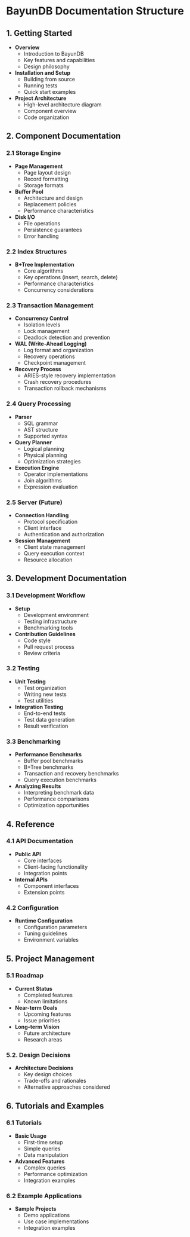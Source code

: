 # BayunDB Documentation Structure

## 1. Getting Started
- **Overview**
  - Introduction to BayunDB
  - Key features and capabilities 
  - Design philosophy
- **Installation and Setup**
  - Building from source
  - Running tests
  - Quick start examples
- **Project Architecture**
  - High-level architecture diagram
  - Component overview
  - Code organization

## 2. Component Documentation

### 2.1 Storage Engine
- **Page Management**
  - Page layout design
  - Record formatting
  - Storage formats
- **Buffer Pool**
  - Architecture and design
  - Replacement policies
  - Performance characteristics
- **Disk I/O**
  - File operations
  - Persistence guarantees
  - Error handling

### 2.2 Index Structures
- **B+Tree Implementation**
  - Core algorithms
  - Key operations (insert, search, delete)
  - Performance characteristics
  - Concurrency considerations

### 2.3 Transaction Management
- **Concurrency Control**
  - Isolation levels
  - Lock management
  - Deadlock detection and prevention
- **WAL (Write-Ahead Logging)**
  - Log format and organization
  - Recovery operations
  - Checkpoint management
- **Recovery Process**
  - ARIES-style recovery implementation
  - Crash recovery procedures
  - Transaction rollback mechanisms

### 2.4 Query Processing
- **Parser**
  - SQL grammar
  - AST structure
  - Supported syntax
- **Query Planner**
  - Logical planning
  - Physical planning
  - Optimization strategies
- **Execution Engine**
  - Operator implementations
  - Join algorithms
  - Expression evaluation

### 2.5 Server (Future)
- **Connection Handling**
  - Protocol specification
  - Client interface
  - Authentication and authorization
- **Session Management**
  - Client state management
  - Query execution context
  - Resource allocation

## 3. Development Documentation

### 3.1 Development Workflow
- **Setup**
  - Development environment
  - Testing infrastructure
  - Benchmarking tools
- **Contribution Guidelines**
  - Code style
  - Pull request process
  - Review criteria

### 3.2 Testing
- **Unit Testing**
  - Test organization
  - Writing new tests
  - Test utilities
- **Integration Testing**
  - End-to-end tests
  - Test data generation
  - Result verification

### 3.3 Benchmarking
- **Performance Benchmarks**
  - Buffer pool benchmarks
  - B+Tree benchmarks
  - Transaction and recovery benchmarks
  - Query execution benchmarks
- **Analyzing Results**
  - Interpreting benchmark data
  - Performance comparisons
  - Optimization opportunities

## 4. Reference

### 4.1 API Documentation
- **Public API**
  - Core interfaces
  - Client-facing functionality
  - Integration points
- **Internal APIs**
  - Component interfaces
  - Extension points

### 4.2 Configuration
- **Runtime Configuration**
  - Configuration parameters
  - Tuning guidelines
  - Environment variables

## 5. Project Management

### 5.1 Roadmap
- **Current Status**
  - Completed features
  - Known limitations
- **Near-term Goals**
  - Upcoming features
  - Issue priorities
- **Long-term Vision**
  - Future architecture
  - Research areas

### 5.2. Design Decisions
- **Architecture Decisions**
  - Key design choices
  - Trade-offs and rationales
  - Alternative approaches considered

## 6. Tutorials and Examples

### 6.1 Tutorials
- **Basic Usage**
  - First-time setup
  - Simple queries
  - Data manipulation
- **Advanced Features**
  - Complex queries
  - Performance optimization
  - Integration examples

### 6.2 Example Applications
- **Sample Projects**
  - Demo applications
  - Use case implementations
  - Integration examples 